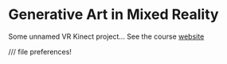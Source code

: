 # Generative Art in Mixed Reality

Some unnamed VR Kinect project... See the course [website](https://worldmaking.github.io/digm5520/)

/// file preferences!
